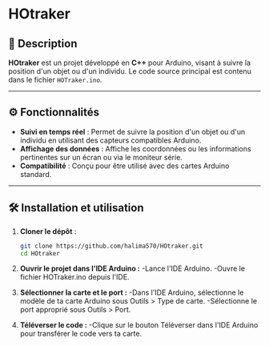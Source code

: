 # HOtraker

## 🧭 Description

**HOtraker** est un projet développé en **C++** pour Arduino, visant à suivre la position d'un objet ou d'un individu. Le code source principal est contenu dans le fichier `HOTraker.ino`.

---

## ⚙️ Fonctionnalités

- **Suivi en temps réel** : Permet de suivre la position d'un objet ou d'un individu en utilisant des capteurs compatibles Arduino.
- **Affichage des données** : Affiche les coordonnées ou les informations pertinentes sur un écran ou via le moniteur série.
- **Compatibilité** : Conçu pour être utilisé avec des cartes Arduino standard.
---

## 🛠️ Installation et utilisation

1. **Cloner le dépôt** :

   ```bash
   git clone https://github.com/halima570/HOtraker.git
   cd HOtraker
2. **Ouvrir le projet dans l'IDE Arduino :**
-Lance l'IDE Arduino.
-Ouvre le fichier HOTraker.ino depuis l'IDE.
3. **Sélectionner la carte et le port :**
-Dans l'IDE Arduino, sélectionne le modèle de ta carte Arduino sous Outils > Type de carte.
-Sélectionne le port approprié sous Outils > Port.
4. **Téléverser le code :**
-Clique sur le bouton Téléverser dans l'IDE Arduino pour transférer le code vers ta carte.
